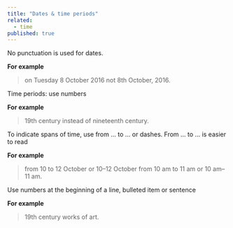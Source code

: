 ```yaml
---
title: "Dates & time periods"
related: 
  - time
published: true
---
```


No punctuation is used for dates.

**For example**

> on Tuesday 8 October 2016 not 8th October, 2016.

Time periods: use numbers 

**For example**

> 19th century instead of nineteenth century.

To indicate spans of time, use from ... to ... or dashes. From ... to ... is easier to read

**For example**

> from 10 to 12 October or 10–12 October
> from 10 am to 11 am or 10 am–11 am.

Use numbers at the beginning of a line, bulleted item or sentence

**For example**

> 19th century works of art.
